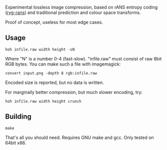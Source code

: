 Experimental lossless image compression, based on rANS entropy coding ([ryg-rans](https://github.com/rygorous/ryg_rans)) and traditional prediction and colour space transforms.

Proof of concept, useless for most edge cases.

## Usage

```
hoh infile.raw width height -sN
```
Where "N" is a number 0-4 (fast-slow).
"infile.raw" must consist of raw 8bit RGB bytes.
You can make such a file with imagemagick:
```
convert input.png -depth 8 rgb:infile.raw
```
Encoded size is reported, but no data is written.

For marginally better compression, but much slower encoding, try:
```
hoh infile.raw width height crunch
```

## Building

```
make
```

That's all you should need. Requires GNU make and gcc.
Only tested on 64bit x86.
